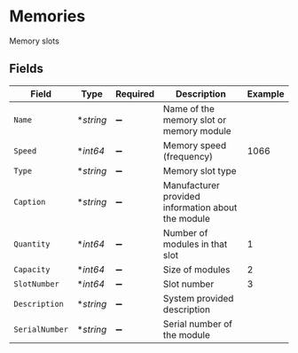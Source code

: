 # Memories

Memory slots


## Fields

| Field                                              | Type                                               | Required                                           | Description                                        | Example                                            |
| -------------------------------------------------- | -------------------------------------------------- | -------------------------------------------------- | -------------------------------------------------- | -------------------------------------------------- |
| `Name`                                             | **string*                                          | :heavy_minus_sign:                                 | Name of the memory slot or memory module           |                                                    |
| `Speed`                                            | **int64*                                           | :heavy_minus_sign:                                 | Memory speed (frequency)                           | 1066                                               |
| `Type`                                             | **string*                                          | :heavy_minus_sign:                                 | Memory slot type                                   |                                                    |
| `Caption`                                          | **string*                                          | :heavy_minus_sign:                                 | Manufacturer provided information about the module |                                                    |
| `Quantity`                                         | **int64*                                           | :heavy_minus_sign:                                 | Number of modules in that slot                     | 1                                                  |
| `Capacity`                                         | **int64*                                           | :heavy_minus_sign:                                 | Size of modules                                    | 2                                                  |
| `SlotNumber`                                       | **int64*                                           | :heavy_minus_sign:                                 | Slot number                                        | 3                                                  |
| `Description`                                      | **string*                                          | :heavy_minus_sign:                                 | System provided description                        |                                                    |
| `SerialNumber`                                     | **string*                                          | :heavy_minus_sign:                                 | Serial number of the module                        |                                                    |